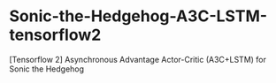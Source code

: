 # Sonic-the-Hedgehog-A3C-LSTM-tensorflow2
[Tensorflow 2] Asynchronous Advantage Actor-Critic (A3C+LSTM) for Sonic the Hedgehog
